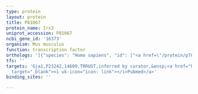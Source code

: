 ```yaml
---
type: protein
layout: protein
title: P81067
protein_name: Irx3
uniprot_accession: P81067
ncbi_gene_id: '16373'
organism: Mus musculus
function: transcription factor
orthologs: '[{"species": "Homo sapiens", "id": ["<a href=\"/protein/p78415\">P78415</a>"]}, {"species": "Rattus norvegicus", "id": ["D3ZNE0"]}]'
tfs: ''
targets: 'Gja1,P23242,14609,TRRUST,inferred by curator,&ensp;<a href="https://www.ncbi.nlm.nih.gov/pubmed/?term=21825130%5Buid%5D+OR+29087512%5Buid%5D"
  target="_blank"><i uk-icon="icon: link"></i>Pubmed</a>'
binding_sites: ''

---
```

